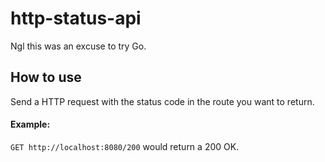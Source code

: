 # http-status-api

Ngl this was an excuse to try Go.

## How to use

Send a HTTP request with the status code in the route you want to return.

#### Example:

`GET http://localhost:8080/200` would return a 200 OK.
